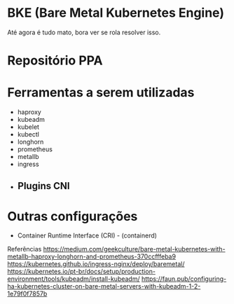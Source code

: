 # BKE (Bare Metal Kubernetes Engine)
Até agora é tudo mato, bora ver se rola resolver isso.

# Repositório PPA

# Ferramentas a serem utilizadas
- haproxy
- kubeadm
- kubelet
- kubectl
- longhorn
- prometheus
- metallb
- ingress
- Plugins CNI
    - 

# Outras configurações
- Container Runtime Interface (CRI) - (containerd)



Referências
https://medium.com/geekculture/bare-metal-kubernetes-with-metallb-haproxy-longhorn-and-prometheus-370ccfffeba9
https://kubernetes.github.io/ingress-nginx/deploy/baremetal/
https://kubernetes.io/pt-br/docs/setup/production-environment/tools/kubeadm/install-kubeadm/
https://faun.pub/configuring-ha-kubernetes-cluster-on-bare-metal-servers-with-kubeadm-1-2-1e79f0f7857b
